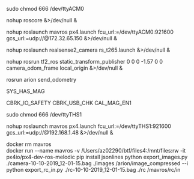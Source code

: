 


sudo chmod 666 /dev/ttyACM0

nohup roscore &>/dev/null &

nohup roslaunch mavros px4.launch fcu_url:=/dev/ttyACM0:921600 gcs_url:=udp://@172.32.65.150 &>/dev/null &

nohup roslaunch realsense2_camera rs_t265.launch &>/dev/null &

nohup rosrun tf2_ros static_transform_publisher 0 0 0 -1.57 0 0 camera_odom_frame local_origin &>/dev/null &

rosrun arion send_odometry


SYS_HAS_MAG

CBRK_IO_SAFETY
CBRK_USB_CHK
CAL_MAG_EN1

sudo chmod 666 /dev/ttyTHS1

nohup roslaunch mavros px4.launch fcu_url:=/dev/ttyTHS1:921600 gcs_url:=udp://@192.168.1.48 &>/dev/null &

docker rm mavros  
docker run --name mavros -v /Users/az02290/btf/files4:/mnt/files:rw -it px4io/px4-dev-ros-melodic 
pip install jsonlines
python export_images.py ./camera-10-10-2019_12-01-15.bag ./images /arion/image_compressed --i
python export_rc_in.py ./rc-10-10-2019_12-01-15.bag ./rc /mavros/rc/in